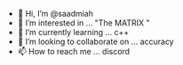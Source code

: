 - 👋 Hi, I’m @saadmiah
- 👀 I’m interested in ... "The MATRIX "
- 🌱 I’m currently learning ... c++
- 💞️ I’m looking to collaborate on ... accuracy
- 📫 How to reach me ... discord

<!---
saadmiah/saadmiah is a ✨ special ✨ repository because its `README.md` (this file) appears on your GitHub profile.
You can click the Preview link to take a look at your changes.
--->
